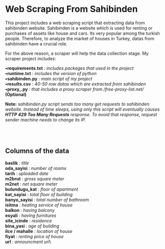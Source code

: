 # Web Scraping From Sahibinden
This project includes a web scraping script that extracting data from sahibinden website. Sahibinden is a website which is used for
renting or purchases of assets like house and cars. Its very popular among the turkish people. Therefore, to analyze the market of houses in Turkey,
datas from sahibinden have a crucial role.

For the above reason, a scraper will help the data collection stage. My scraper project includes:

**•requirements.txt** : *includes packages that used in the project*\
**•runtime.txt** : *includes the version of python*\
**•sahibinden.py** : *main script of my project*\
**•results.csv** : *40-50 row datas which are extracted from sahibinden*\
**•proxy_.py** : *that includes a proxy scraper from /free-proxy-list.net/* **(Optional)**

**Note:** *sahibinden.py script sends too many get requests to sahibinden website. Instead of time sleeps, using only this script will 
eventually causes **HTTP 429 Too Many Requests** response. To avoid that response, request sender machine needs to change its IP.*
<br>
<br><br><br>
## Columns of the data
**baslik** : *title*\
**oda_sayisi** : *number of rooms*\
**tarih** : *uploaded date*\
**m2brut** : *gross square meter*\
**m2net** : *net square meter*\
**bulundugu_kat** : *floor of apartment*\
**kat_sayisi** : *total floor of building*\
**banyo_sayisi** : *total number of bathroom*\
**isitma** : *heating service of house*\
**balkon** : *having balcony*\
**esyali** : *having furnitures*\
**site_icinde** : *residence*\
**bina_yasi** : *age of building*\
**ilce / mahalle** : *location of house*\
**fiyat** : *renting price of house*\
**url** : *announcment url*\
